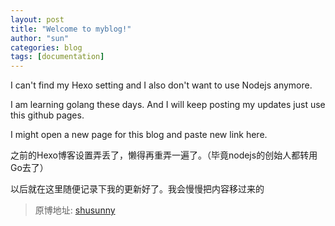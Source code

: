```yaml
---
layout: post
title: "Welcome to myblog!"
author: "sun"
categories: blog
tags: [documentation]
---
```


I can't find my Hexo setting and I also don't want to use Nodejs anymore.

I am learning golang these days. And I will keep posting my updates just use this github pages.

I might open a new page for this blog and paste new link here.

之前的Hexo博客设置弄丢了，懒得再重弄一遍了。（毕竟nodejs的创始人都转用Go去了）

以后就在这里随便记录下我的更新好了。我会慢慢把内容移过来的

> 原博地址: [shusunny](shusunny.github.io)
